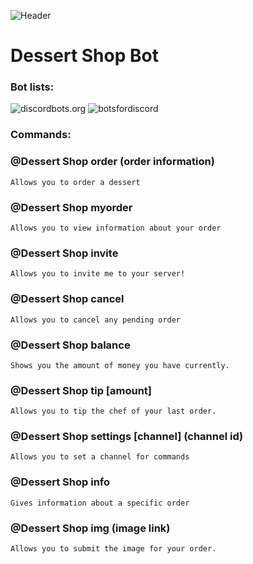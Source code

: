 ![Header](https://lh6.googleusercontent.com/96jkad2RHo0arMCuXb78bDvOFm23EYn8XZN0Ve0PcK9GSp4w9z1eE6rS7yJ2yWjPya0dkHvpdA=w1200)

# Dessert Shop Bot



### Bot lists:
![discordbots.org](https://discordbots.org/api/widget/478729456454729728.png) ![botsfordiscord](https://botsfordiscord.com/api/v1/bots/478729456454729728/embed?width=300)


### Commands:

### @Dessert Shop order (order information)

```
Allows you to order a dessert
```

### @Dessert Shop myorder
```
Allows you to view information about your order
```

### @Dessert Shop invite
```
Allows you to invite me to your server!
```

### @Dessert Shop cancel
```
Allows you to cancel any pending order
```

### @Dessert Shop balance
```
Shows you the amount of money you have currently.
```

### @Dessert Shop tip [amount]
```
Allows you to tip the chef of your last order.
```

### @Dessert Shop settings [channel] (channel id)
```
Allows you to set a channel for commands
```

### @Dessert Shop info 
```
Gives information about a specific order
```

### @Dessert Shop img (image link)
```
Allows you to submit the image for your order.
```
